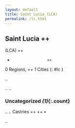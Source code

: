 ```yaml
---
layout: default
title: Saint Lucia (LCA)
permalink: /lc.html
---
```



## Saint Lucia   ++
(LCA)  ++
-                     ++
0 Regions, ++
1 Cities
{: #lc }

.. 




.. 
.. 


### Uncategorized _(1)_{:.count}


..
..
Castries  ++
 ++
•




.. 
 
